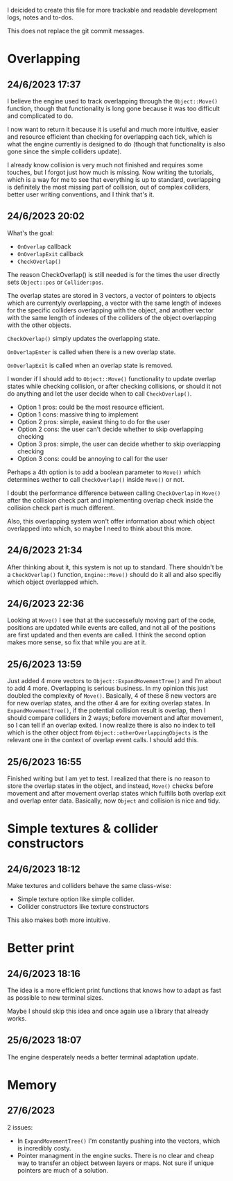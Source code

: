 I deicided to create this file for more trackable and readable development logs, notes and to-dos.

This does not replace the git commit messages.

# Overlapping

## 24/6/2023 17:37

I believe the engine used to track overlapping through the `Object::Move()` function, though that functionality is long gone because it was too difficult and complicated to do.

I now want to return it because it is useful and much more intuitive, easier and resource efficient than checking for overlapping each tick, which is what the engine currently is designed to do (though that functionality is also gone since the simple colliders update).

I already know collision is very much not finished and requires some touches, but I forgot just how much is missing. Now writing the tutorials, which is a way for me to see that everything is up to standard, overlapping is definitely the most missing part of collision, out of complex colliders, better user writing conventions, and I think that's it.

## 24/6/2023 20:02

What's the goal:
- `OnOverlap` callback
- `OnOverlapExit` callback
- `CheckOverlap()`

The reason CheckOverlap() is still needed is for the times the user directly sets `Object::pos` or `Collider:pos`.

The overlap states are stored in 3 vectors, a vector of pointers to objects which are currentyly overlapping, a vector with the same length of indexes for the specific colliders overlapping with the object, and another vector with the same length of indexes of the colliders of the object overlapping with the other objects.

`CheckOverlap()` simply updates the overlapping state.

`OnOverlapEnter` is called when there is a new overlap state.

`OnOverlapExit` is called when an overlap state is removed.

I wonder if I should add to `Object::Move()` functionality to update overlap states while checking collision, or after checking collisions, or should it not do anything and let the user decide when to call `CheckOverlap()`.

- Option 1 pros: could be the most resource efficient.
- Option 1 cons: massive thing to implement
- Option 2 pros: simple, easiest thing to do for the user
- Option 2 cons: the user can't decide whether to skip overlapping checking
- Option 3 pros: simple, the user can decide whether to skip overlapping checking
- Option 3 cons: could be annoying to call for the user

Perhaps a 4th option is to add a boolean parameter to `Move()` which determines wether to call `CheckOverlap()` inside `Move()` or not.

I doubt the performance difference between calling `CheckOverlap` in `Move()` after the collision check part and implementing overlap check inside the collision check part is much different.

Also, this overlapping system won't offer information about which object overlapped into which, so maybe I need to think about this more.

## 24/6/2023 21:34

After thinking about it, this system is not up to standard. There shouldn't be a `CheckOverlap()` function, `Engine::Move()` should do it all and also specifiy which object overlapped which.

## 24/6/2023 22:36

Looking at `Move()` I see that at the successefuly moving part of the code, positions are updated while events are called, and not all of the positions are first updated and then events are called. I think the second option makes more sense, so fix that while you are at it. 

## 25/6/2023 13:59

Just added 4 more vectors to `Object::ExpandMovementTree()` and I'm about to add 4 more. Overlapping is serious business. In my opinion this just doubled the complexity of `Move()`. Basically, 4 of these 8 new vectors are for new overlap states, and the other 4 are for exiting overlap states. In `ExpandMovementTree()`, if the potential collision result is overlap, then I should compare colliders in 2 ways; before movement and after movement, so I can tell if an overlap exited. I now realize there is also no index to tell which is the other object from `Object::otherOverlappingObjects` is the relevant one in the context of overlap event calls. I should add this.

## 25/6/2023 16:55

Finished writing but I am yet to test. I realized that there is no reason to store the overlap states in the object, and instead, `Move()` checks before movement and after movement overlap states which fulfills both overlap exit and overlap enter data. Basically, now `Object` and collision is nice and tidy.

# Simple textures & collider constructors

## 24/6/2023 18:12

Make textures and colliders behave the same class-wise:
- Simple texture option like simple collider.
- Collider constructors like texture constructors

This also makes both more intuitive.

# Better print

## 24/6/2023 18:16

The idea is a more efficient print functions that knows how to adapt as fast as possible to new terminal sizes.

Maybe I should skip this idea and once again use a library that already works.

## 25/6/2023 18:07

The engine desperately needs a better terminal adaptation update.

# Memory

## 27/6/2023

2 issues:
- In `ExpandMovementTree()` I'm constantly pushing into the vectors, which is incredibly costy.
- Pointer managment in the engine sucks. There is no clear and cheap way to transfer an object between layers or maps. Not sure if unique pointers are much of a solution.
